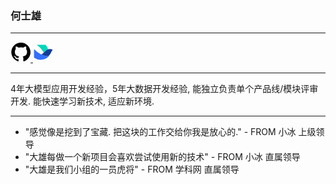 ### 何士雄

---

<a href='https://github.com/SinxHe?tab=repositories' target="_blank">
<svg height="32" aria-hidden="true" viewBox="0 0 24 24" width="32" data-view-component="true">
    <path d="M12.5.75C6.146.75 1 5.896 1 12.25c0 5.089 3.292 9.387 7.863 10.91.575.101.79-.244.79-.546 0-.273-.014-1.178-.014-2.142-2.889.532-3.636-.704-3.866-1.35-.13-.331-.69-1.352-1.18-1.625-.402-.216-.977-.748-.014-.762.906-.014 1.553.834 1.769 1.179 1.035 1.74 2.688 1.25 3.349.948.1-.747.402-1.25.733-1.538-2.559-.287-5.232-1.279-5.232-5.678 0-1.25.445-2.285 1.178-3.09-.115-.288-.517-1.467.115-3.048 0 0 .963-.302 3.163 1.179.92-.259 1.897-.388 2.875-.388.977 0 1.955.13 2.875.388 2.2-1.495 3.162-1.179 3.162-1.179.633 1.581.23 2.76.115 3.048.733.805 1.179 1.825 1.179 3.09 0 4.413-2.688 5.39-5.247 5.678.417.36.776 1.05.776 2.128 0 1.538-.014 2.774-.014 3.162 0 .302.216.662.79.547C20.709 21.637 24 17.324 24 12.25 24 5.896 18.854.75 12.5.75Z"></path>
</svg>
</a>

<a href='https://pcno4w09l7xx.feishu.cn/wiki/TcIqwi4zZiohh9kmayxcVJ3lnUh?from=from_copylink' target="_blank">
<svg height="32" viewBox="0 0 24 24" fill="none" xmlns="http://www.w3.org/2000/svg" data-icon="LarkLogoColorful"><path d="m12.924 12.803.056-.054c.038-.034.076-.072.11-.11l.077-.076.23-.227 1.334-1.319.335-.331c.063-.063.13-.123.195-.183a7.777 7.777 0 0 1 1.823-1.24 7.607 7.607 0 0 1 1.014-.4 13.177 13.177 0 0 0-2.5-5.013 1.203 1.203 0 0 0-.94-.448h-9.65c-.173 0-.246.224-.107.325a28.23 28.23 0 0 1 8 9.098c.007-.006.016-.013.023-.022Z" fill="#00D6B9"></path><path d="M9.097 21.299a13.258 13.258 0 0 0 11.82-7.247 5.576 5.576 0 0 1-.731 1.076 5.315 5.315 0 0 1-.745.7 5.117 5.117 0 0 1-.615.404 4.626 4.626 0 0 1-.726.331 5.312 5.312 0 0 1-1.883.312 5.892 5.892 0 0 1-.524-.031 6.509 6.509 0 0 1-.729-.126c-.06-.016-.12-.029-.18-.044-.166-.044-.33-.092-.494-.14-.082-.024-.164-.046-.246-.072-.123-.038-.247-.072-.366-.11l-.3-.095-.284-.094-.192-.067c-.08-.025-.155-.053-.234-.082a3.49 3.49 0 0 1-.167-.06c-.11-.04-.221-.079-.328-.12-.063-.025-.126-.047-.19-.072l-.252-.098c-.088-.035-.18-.07-.268-.107l-.174-.07c-.072-.028-.141-.06-.214-.088l-.164-.07c-.057-.024-.114-.05-.17-.075l-.149-.066-.135-.06-.14-.063a90.183 90.183 0 0 1-.141-.066 4.808 4.808 0 0 0-.18-.083c-.063-.028-.123-.06-.186-.088a5.697 5.697 0 0 1-.199-.098 27.762 27.762 0 0 1-8.067-5.969.18.18 0 0 0-.312.123l.006 9.21c0 .4.199.779.533 1a13.177 13.177 0 0 0 7.326 2.205Z" fill="#3370FF"></path><path d="M23.732 9.295a7.55 7.55 0 0 0-3.35-.776 7.521 7.521 0 0 0-2.284.35c-.054.016-.107.035-.158.05a8.297 8.297 0 0 0-.855.35 7.14 7.14 0 0 0-.552.297 6.716 6.716 0 0 0-.533.347c-.123.089-.243.18-.363.275-.13.104-.252.211-.375.321-.067.06-.13.123-.196.184l-.334.328-1.338 1.321-.23.228-.076.075c-.038.038-.076.073-.11.11l-.057.054a1.914 1.914 0 0 1-.085.08c-.032.028-.063.06-.095.088a13.286 13.286 0 0 1-2.748 1.946c.06.028.12.057.18.082l.142.066c.044.022.091.041.139.063l.135.06.149.067.17.075.164.07c.073.031.142.06.215.088.056.025.116.047.173.07.088.034.177.072.268.107.085.031.168.066.253.098l.189.072c.11.041.218.082.328.12.057.019.11.041.167.06.08.028.155.053.234.082l.192.066.284.095.3.095c.123.037.243.075.366.11l.246.072c.164.048.331.095.495.14.06.015.12.03.18.043.114.029.227.05.34.07.13.022.26.04.389.057a5.815 5.815 0 0 0 .994.019 5.172 5.172 0 0 0 1.413-.3 5.405 5.405 0 0 0 .726-.334c.06-.035.122-.07.182-.108a7.96 7.96 0 0 0 .432-.297 5.362 5.362 0 0 0 .577-.517 5.285 5.285 0 0 0 .37-.429 5.797 5.797 0 0 0 .527-.827l.13-.258 1.166-2.325-.003.006a7.391 7.391 0 0 1 1.527-2.186Z" fill="#133C9A"></path></svg>
</a>

---

4年大模型应用开发经验，5年大数据开发经验, 能独立负责单个产品线/模块评审开发. 能快速学习新技术, 适应新环境.

---

- "感觉像是挖到了宝藏. 把这块的工作交给你我是放心的." - FROM 小冰 上级领导
- "大雄每做一个新项目会喜欢尝试使用新的技术" - FROM 小冰 直属领导
- "大雄是我们小组的一员虎将" - FROM 学科网 直属领导